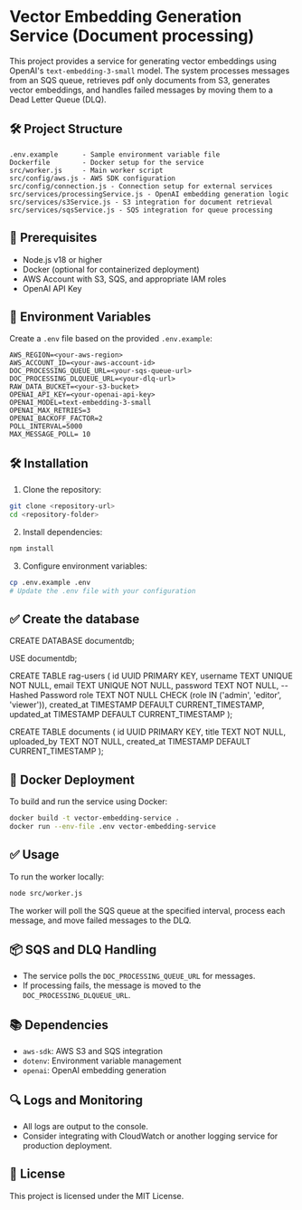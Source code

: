 # Vector Embedding Generation Service (Document processing)

This project provides a service for generating vector embeddings using OpenAI's `text-embedding-3-small` model. The system processes messages from an SQS queue, retrieves pdf only documents from S3, generates vector embeddings, and handles failed messages by moving them to a Dead Letter Queue (DLQ).

## 🛠️ Project Structure

```
.env.example      - Sample environment variable file
Dockerfile        - Docker setup for the service
src/worker.js     - Main worker script
src/config/aws.js - AWS SDK configuration
src/config/connection.js - Connection setup for external services
src/services/processingService.js - OpenAI embedding generation logic
src/services/s3Service.js - S3 integration for document retrieval
src/services/sqsService.js - SQS integration for queue processing
```

## 🚀 Prerequisites

* Node.js v18 or higher
* Docker (optional for containerized deployment)
* AWS Account with S3, SQS, and appropriate IAM roles
* OpenAI API Key

## 🔧 Environment Variables

Create a `.env` file based on the provided `.env.example`:

```
AWS_REGION=<your-aws-region>
AWS_ACCOUNT_ID=<your-aws-account-id>
DOC_PROCESSING_QUEUE_URL=<your-sqs-queue-url>
DOC_PROCESSING_DLQUEUE_URL=<your-dlq-url>
RAW_DATA_BUCKET=<your-s3-bucket>
OPENAI_API_KEY=<your-openai-api-key>
OPENAI_MODEL=text-embedding-3-small
OPENAI_MAX_RETRIES=3
OPENAI_BACKOFF_FACTOR=2
POLL_INTERVAL=5000
MAX_MESSAGE_POLL= 10
```

## 🛠️ Installation

1. Clone the repository:

```bash
git clone <repository-url>
cd <repository-folder>
```

2. Install dependencies:

```bash
npm install
```

3. Configure environment variables:

```bash
cp .env.example .env
# Update the .env file with your configuration
```

## ✅  Create the database
CREATE DATABASE documentdb;

USE documentdb;

CREATE TABLE rag-users (
  id UUID PRIMARY KEY,
  username TEXT UNIQUE NOT NULL,
  email TEXT UNIQUE NOT NULL,
  password TEXT NOT NULL,  -- Hashed Password
  role TEXT NOT NULL CHECK (role IN ('admin', 'editor', 'viewer')),
  created_at TIMESTAMP DEFAULT CURRENT_TIMESTAMP,
  updated_at TIMESTAMP DEFAULT CURRENT_TIMESTAMP
);

CREATE TABLE documents (
  id UUID PRIMARY KEY,
  title TEXT NOT NULL,
  uploaded_by TEXT NOT NULL,
  created_at TIMESTAMP DEFAULT CURRENT_TIMESTAMP
);

## 🐳 Docker Deployment

To build and run the service using Docker:

```bash
docker build -t vector-embedding-service .
docker run --env-file .env vector-embedding-service
```

## ✅ Usage

To run the worker locally:

```bash
node src/worker.js
```

The worker will poll the SQS queue at the specified interval, process each message, and move failed messages to the DLQ.

## 📦 SQS and DLQ Handling

* The service polls the `DOC_PROCESSING_QUEUE_URL` for messages.
* If processing fails, the message is moved to the `DOC_PROCESSING_DLQUEUE_URL`.

## 📚 Dependencies

* `aws-sdk`: AWS S3 and SQS integration
* `dotenv`: Environment variable management
* `openai`: OpenAI embedding generation

## 🔍 Logs and Monitoring

* All logs are output to the console.
* Consider integrating with CloudWatch or another logging service for production deployment.

## 📝 License

This project is licensed under the MIT License.
